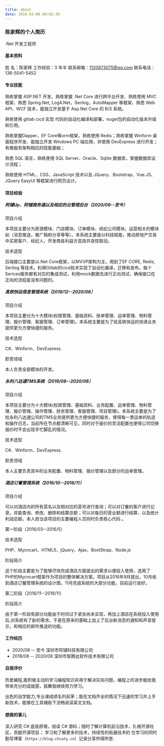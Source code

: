 ```yaml
---
title: about
date: 2018-03-08 00:02:39
---
```


### 陈家辉的个人简历

.Net 开发工程师

#### 基本资料

姓  名：陈家辉 工作经验：3 年半 联系邮箱：1120873075@qq.com 联系电话：136-5041-5452

#### 专业技能

熟练掌握 ASP.NET 开发，熟练掌握 .Net Core 进行跨平台开发、熟练使用 MVC 框架、熟悉 Spring.Net, Log4.Net，Serilog，AutoMapper 等框架、熟悉 Web API、WCF 技术，能独立开发基于 Asp.Net Core 的 B/S 系统。

熟练使用 gitlab cicd 实现 代码的自动化编译和部署，nuget包的自动化版本升级和引用。

熟练掌握Dapper，EF Core等orm框架，熟练使用 Redis；熟练掌握 Winform 桌面程序开发、能独立开发 Windows PC 端应用，并使用 DevExpress 进行开发；有微服务架构相应的技能基础；

熟悉 SQL 语言，熟练使用 SQL Server、Oracle、Sqlite 数据库，掌握数据库设计流程；

熟练使用 HTML、CSS、JavaScript 技术以及 JQuery、Bootstrap、Vue.JS、JQuery EasyUI 等框架进行网页设计。

#### 项目经验

##### 阿铺Up、阿铺商务通以及相应的云管理后台（2020/09--至今）

项目介绍

本项目主要分为房源模块、门店模块、订单模块、经纪公司模块，运营相关的模块如（消息推送，推广稿和分享等等）。本系统主要是以科技赋能，推动房地产交易中买房客户、经纪人、开发商各利益方高效并良性联动。

技术选型

后端接口主要是以.Net Core框架，以MVVP架构为主，用到了EF CORE, Redis, Serilog 等技术。利用Gitlab的cicd技术实现了自动化编译，迁移和发布。每个Serices服务都有对应的集成测试，利用mock数据去进行正向测试，确保接口在正向的流程是没有问题的。

##### 高铁快运信息管理系统（2019/12--2020/08）

项目介绍

本项目主要分为十大模块(权限管理、基础资料、账单管理、运单管理、物料管理、报价管理、客服管理、订单管理)。本系统主要是为了给高铁快运的快递业务提供更为方便快捷的服务。

技术选型

C#、Winform、DevExpress.

职责领域

本人负责全部模块的开发。

##### 永利八达通TMS系统（2019/08--2020/08）

项目介绍

本项目主要分为十大模块(权限管理、基础资料、业务配置、运单管理、物料管理、报价管理、操作管理、财务管理、客服管理、项目管理)。本系统主要是为了给永利八达通公司的TMS业务提供更为方便快捷的服务，使得每一票运单的轨迹和操作日志，当前所在节点都清晰可见，同时对于报价的灵活配置也使得公司切换报价时不会出现手忙脚乱的情况。

技术选型

C#、Winform、DevExpress.

职责领域

本人主要负责其中的业务配置、物料管理、报价管理以及部分的运单管理。

##### 酒店订餐管理系统（2016/10--2016/11）

项目介绍

可以对酒店内的所有菜名以及相对应的菜号进行查询；可以对订餐的客户进行记录，并能查询、修改、删除和结算总额；可以对每日的营业额进行结算，以及统计利润总额。本人担当该项目的主要编程人员同时负责核心代码 。

第一阶段（2016/03--2016/5）

技术选型

PHP、Mycncart、HTML5、jQuery、Ajax、BootStrap、Node.js

阶段简介

这个阶段主要是为了能够尽快完成酒店方面提出的需求以便投入使用，选用了PHP的Mycncart框架作为项目的整体解决方案。项目从2016年9月提出，10月收到酒店订餐管理系统的设计图，11月完成系统的大部分功能，目前运行良好。

第二阶段（2016/11--2016/11）

阶段简介

由于第一阶段有部分功能由于时间过于紧张尚未实现，再加上酒店在系统投入使用后,对系统有了新的需求。于是在原来的基础上加上了后台新消息的通知和声音提示，和相应的邮件推送的功能。

#### 工作经历

* 2020/08 -- 至今 深圳市阿铺科技有限公司
* 2018/08 -- 2020/08 深圳市智腾达软件技术有限公司

#### 自我评价

热爱编程,能积极主动的学习编程知识并用于解决实际问题，编程上的进步能给我带来充分的成就感，鼓舞我继续努力学习。

出色的自学能力,专业课成绩名列前茅；能在文档齐全的情况下迅速的学习并上手新技术，能够在工具辅助下流畅阅读英文文档。

#### 想做的事儿

深入研究 C# 底层原理，阅读 C# 源码；随时了解计算机前沿技术，扎根开源社区，贡献开源项目；
学习和了解更多的技术，持续性的拓展技术的
在学习的同时勤写博客（`https://blog.chcaty.cn`）记录分享所得所思.
